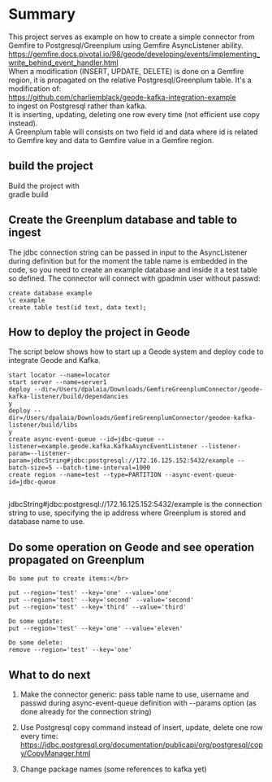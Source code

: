 # Summary

This project serves as example on how to create a simple connector from Gemfire to Postgresql/Greenplum using Gemfire AsyncListener ability.</br>
https://gemfire.docs.pivotal.io/98/geode/developing/events/implementing_write_behind_event_handler.html</br>
When a modification (INSERT, UPDATE, DELETE) is done on a Gemfire region, it is propagated on the relative Postgresql/Greenplum table.
It's a modification of:</br>
https://github.com/charliemblack/geode-kafka-integration-example </br>
to ingest on Postgresql rather than kafka. </br>
It is inserting, updating, deleting one row every time (not efficient use copy instead). </br>
A Greenplum table will consists on two field id and data where id is related to Gemfire key and data to Gemfire value in a Gemfire region.

## build the project

Build the project with </br>
gradle build

## Create the Greenplum database and table to ingest

The jdbc connection string can be passed in input to the AsyncListener during definition but
for the moment the table name is embedded in the code, so you need to create
an example database and inside it a test table so defined. The connector will connect with gpadmin user without passwd:

```
create database example
\c example
create table test(id text, data text);
```

## How to deploy the project in Geode

The script below shows how to start up a Geode system and deploy code to integrate Geode and Kafka.

```
start locator --name=locator
start server --name=server1
deploy --dir=/Users/dpalaia/Downloads/GemfireGreenplumConnector/geode-kafka-listener/build/dependancies
y
deploy --dir=/Users/dpalaia/Downloads/GemfireGreenplumConnector/geodee-kafka-listener/build/libs
y
create async-event-queue --id=jdbc-queue --listener=example.geode.kafka.KafkaAsyncEventListener --listener-param=--listener-param=jdbcString#jdbc:postgresql://172.16.125.152:5432/example --batch-size=5 --batch-time-interval=1000
create region --name=test --type=PARTITION --async-event-queue-id=jdbc-queue


```

jdbcString#jdbc:postgresql://172.16.125.152:5432/example is the connection string to use, specifying the ip address where Greenplum is stored and database name to use.

## Do some operation on Geode and see operation propagated on Greenplum
```
Do some put to create items:</br>

put --region='test' --key='one' --value='one'
put --region='test' --key='second' --value='second'
put --region='test' --key='third' --value='third'

Do some update:
put --region='test' --key='one' --value='eleven'

Do some delete:
remove --region='test' --key='one'
```

## What to do next

1) Make the connector generic: pass table name to use, username and passwd during async-event-queue definition with --params option (as done already for the connection string) </br>

2) Use Postgresql copy command instead of insert, update, delete one row every time:</br>
https://jdbc.postgresql.org/documentation/publicapi/org/postgresql/copy/CopyManager.html

3) Change package names (some references to kafka yet)

